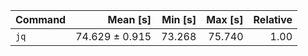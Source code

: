| Command | Mean [s] | Min [s] | Max [s] | Relative |
|:---|---:|---:|---:|---:|
| `jq` | 74.629 ± 0.915 | 73.268 | 75.740 | 1.00 |
